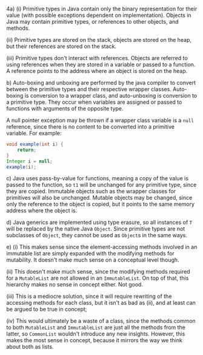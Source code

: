 4a)
(i) Primitive types in Java contain only the binary representation for their value (with possible exceptions dependent on implementation). Objects in Java may contain primitive types, or references to other objects, and methods.

(ii) Primitive types are stored on the stack, objects are stored on the heap, but their references are stored on the stack.

(iii) Primitive types don't interact with references. Objects are referred to using references when they are stored in a variable or passed to a function. A reference points to the address where an object is stored on the heap.

b) Auto-boxing and unboxing are performed by the java compiler to convert between the primitive types and their respective wrapper classes. Auto-boxing is conversion to a wrapper class, and auto-unboxing is conversion to a primitive type. They occur when variables are assigned or passed to functions with arguments of the opposite type.

A null pointer exception may be thrown if a wrapper class variable is a `null` reference, since there is no content to be converted into a primitive variable. For example:

```java
void example(int i) {
    return;
}
Integer i = null;
example(i);
```

c) Java uses pass-by-value for functions, meaning a copy of the value is passed to the function, so `t1` will be unchanged for any primitive type, since they are copied. Immutable objects such as the wrapper classes for primitives will also be unchanged. Mutable objects may be changed, since only the reference to the object is copied, but it points to the same memory address where the object is.

d) Java generics are implemented using type erasure, so all instances of `T` will be replaced by the native Java `Object`. Since primitive types are not subclasses of `Object`, they cannot be used as `Object`s in the same ways.

e)
(i) This makes sense since the element-accessing methods involved in an immutable list are simply expanded with the modifying methods for mutability. It doesn't make much sense on a conceptual level though.

(ii) This doesn't make much sense, since the modifying methods required for a `MutableList` are not allowed in an `ImmutableList`. On top of that, this hierarchy makes no sense in concept either. Not good.

(iii) This is a mediocre solution, since it will require rewriting of the accessing methods for each class, but it isn't as bad as (ii), and at least can be argued to be true in concept;

(iv) This would ultimately be a waste of a class, since the methods common to both `MutableList` and `ImmutableList` are just all the methods from the latter, so `CommonList` wouldn't introduce any new insights. However, this makes the most sense in concept, because it mirrors the way we think about both as lists.
